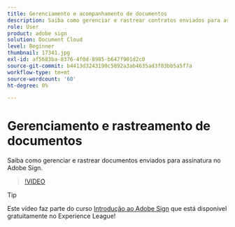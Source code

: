 ```yaml
---
title: Gerenciamento e acompanhamento de documentos
description: Saiba como gerenciar e rastrear contratos enviados para assinatura
role: User
product: adobe sign
solution: Document Cloud
level: Beginner
thumbnail: 17341.jpg
exl-id: af5683ba-8376-4f0d-8985-b647f901d2c0
source-git-commit: b4413d3243190c5892a3ab4635ad3f03bb5a5f7a
workflow-type: tm+mt
source-wordcount: '60'
ht-degree: 0%

---
```


# Gerenciamento e rastreamento de documentos

Saiba como gerenciar e rastrear documentos enviados para assinatura no Adobe Sign.

>[!VIDEO](https://video.tv.adobe.com/v/17341?hidetitle=true)

>[!TIP]
>
>Este vídeo faz parte do curso [Introdução ao Adobe Sign](https://experienceleague.adobe.com/?recommended=Sign-U-1-2020.1) que está disponível gratuitamente no Experience League!
